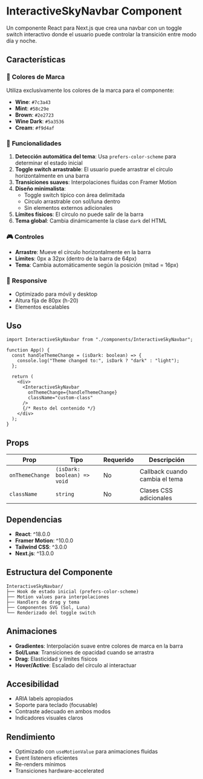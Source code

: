 # InteractiveSkyNavbar Component

Un componente React para Next.js que crea una navbar con un toggle switch interactivo donde el usuario puede controlar la transición entre modo día y noche.

## Características

### 🎨 **Colores de Marca**

Utiliza exclusivamente los colores de la marca para el componente:

- **Wine**: `#7c3a43`
- **Mint**: `#58c29e`
- **Brown**: `#2e2723`
- **Wine Dark**: `#5a3536`
- **Cream**: `#f9d4af`

### 🌅 **Funcionalidades**

1. **Detección automática del tema**: Usa `prefers-color-scheme` para determinar el estado inicial
2. **Toggle switch arrastrable**: El usuario puede arrastrar el círculo horizontalmente en una barra
3. **Transiciones suaves**: Interpolaciones fluidas con Framer Motion
4. **Diseño minimalista**:
   - Toggle switch típico con área delimitada
   - Círculo arrastrable con sol/luna dentro
   - Sin elementos externos adicionales
5. **Límites físicos**: El círculo no puede salir de la barra
6. **Tema global**: Cambia dinámicamente la clase `dark` del HTML

### 🎮 **Controles**

- **Arrastre**: Mueve el círculo horizontalmente en la barra
- **Límites**: 0px a 32px (dentro de la barra de 64px)
- **Tema**: Cambia automáticamente según la posición (mitad = 16px)

### 📱 **Responsive**

- Optimizado para móvil y desktop
- Altura fija de 80px (h-20)
- Elementos escalables

## Uso

```tsx
import InteractiveSkyNavbar from "./components/InteractiveSkyNavbar";

function App() {
  const handleThemeChange = (isDark: boolean) => {
    console.log("Theme changed to:", isDark ? "dark" : "light");
  };

  return (
    <div>
      <InteractiveSkyNavbar
        onThemeChange={handleThemeChange}
        className="custom-class"
      />
      {/* Resto del contenido */}
    </div>
  );
}
```

## Props

| Prop            | Tipo                        | Requerido | Descripción                    |
| --------------- | --------------------------- | --------- | ------------------------------ |
| `onThemeChange` | `(isDark: boolean) => void` | No        | Callback cuando cambia el tema |
| `className`     | `string`                    | No        | Clases CSS adicionales         |

## Dependencias

- **React**: ^18.0.0
- **Framer Motion**: ^10.0.0
- **Tailwind CSS**: ^3.0.0
- **Next.js**: ^13.0.0

## Estructura del Componente

```
InteractiveSkyNavbar/
├── Hook de estado inicial (prefers-color-scheme)
├── Motion values para interpolaciones
├── Handlers de drag y tema
├── Componentes SVG (Sol, Luna)
└── Renderizado del toggle switch
```

## Animaciones

- **Gradientes**: Interpolación suave entre colores de marca en la barra
- **Sol/Luna**: Transiciones de opacidad cuando se arrastra
- **Drag**: Elasticidad y límites físicos
- **Hover/Active**: Escalado del círculo al interactuar

## Accesibilidad

- ARIA labels apropiados
- Soporte para teclado (focusable)
- Contraste adecuado en ambos modos
- Indicadores visuales claros

## Rendimiento

- Optimizado con `useMotionValue` para animaciones fluidas
- Event listeners eficientes
- Re-renders mínimos
- Transiciones hardware-accelerated

